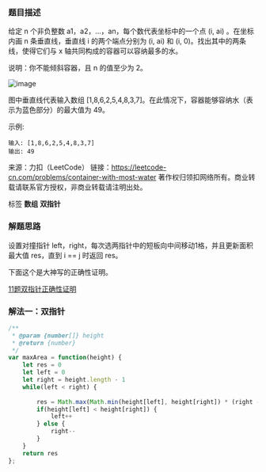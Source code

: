 ### 题目描述

给定 n 个非负整数 a1，a2，...，an，每个数代表坐标中的一个点 (i, ai) 。在坐标内画 n 条垂直线，垂直线 i 的两个端点分别为 (i, ai) 和 (i, 0)。找出其中的两条线，使得它们与 x 轴共同构成的容器可以容纳最多的水。

说明：你不能倾斜容器，且 n 的值至少为 2。

![image](https://raw.githubusercontent.com/zhl1232/javascript-algorithm/master/static/img/11.jpg)

图中垂直线代表输入数组 [1,8,6,2,5,4,8,3,7]。在此情况下，容器能够容纳水（表示为蓝色部分）的最大值为 49。

示例:
```
输入: [1,8,6,2,5,4,8,3,7]
输出: 49
```
来源：力扣（LeetCode）
链接：https://leetcode-cn.com/problems/container-with-most-water
著作权归领扣网络所有。商业转载请联系官方授权，非商业转载请注明出处。

标签 **数组** **双指针**

### 解题思路

设置对撞指针 left，right，每次选两指针中的短板向中间移动1格，并且更新面积最大值 res，直到 i == j 时返回 res。

下面这个是大神写的正确性证明。

[11题双指针正确性证明](https://leetcode-cn.com/problems/container-with-most-water/solution/shuang-zhi-zhen-fa-zheng-que-xing-zheng-ming-by-r3/)

### 解法一：双指针

```js
/**
 * @param {number[]} height
 * @return {number}
 */
var maxArea = function(height) {
    let res = 0
    let left = 0
    let right = height.length - 1
    while(left < right) {
        
        res = Math.max(Math.min(height[left], height[right]) * (right - left), res)
        if(height[left] < height[right]) {
            left++
        } else {
            right--
        }
    }
    return res
};
```